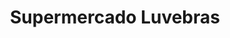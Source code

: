 ---
title: "Supermercado Luvebras"
url: /caracas/supermercado-luvebras-av-san-felipe/
shop: Supermarkt
---